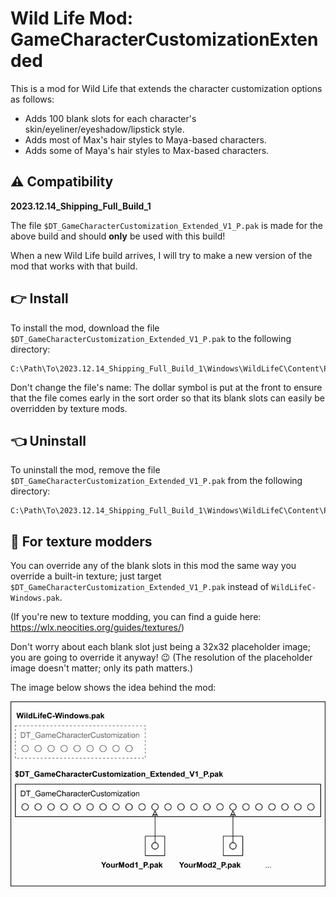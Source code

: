 # Wild Life Mod: GameCharacterCustomizationExtended

This is a mod for Wild Life that extends the character customization options as follows:

* Adds 100 blank slots for each character's skin/eyeliner/eyeshadow/lipstick style.
* Adds most of Max's hair styles to Maya-based characters.
* Adds some of Maya's hair styles to Max-based characters.

## ⚠️ Compatibility


**2023.12.14_Shipping_Full_Build_1**

The file `$DT_GameCharacterCustomization_Extended_V1_P.pak` is made for the above build and should **only** be used with this build!

When a new Wild Life build arrives, I will try to make a new version of the mod that works with that build.

## 👉 Install

To install the mod, download the file `$DT_GameCharacterCustomization_Extended_V1_P.pak` to the following directory:

```
C:\Path\To\2023.12.14_Shipping_Full_Build_1\Windows\WildLifeC\Content\Paks
```

Don't change the file's name: The dollar symbol is put at the front to ensure that the file comes early in the sort order so that its blank slots can easily be overridden by texture mods.

## 👈 Uninstall

To uninstall the mod, remove the file `$DT_GameCharacterCustomization_Extended_V1_P.pak` from the following directory:

```
C:\Path\To\2023.12.14_Shipping_Full_Build_1\Windows\WildLifeC\Content\Paks
```

## 🎨 For texture modders

You can override any of the blank slots in this mod the same way you override a built-in texture; just target `$DT_GameCharacterCustomization_Extended_V1_P.pak` instead of `WildLifeC-Windows.pak`.

(If you're new to texture modding, you can find a guide here: https://wlx.neocities.org/guides/textures/)

Don't worry about each blank slot just being a 32x32 placeholder image; you are going to override it anyway! 😉 (The resolution of the placeholder image doesn't matter; only its path matters.)

The image below shows the idea behind the mod:

![The mod overrides the built-in customization DataTable with a version that has more customization points](build/idea.png)
